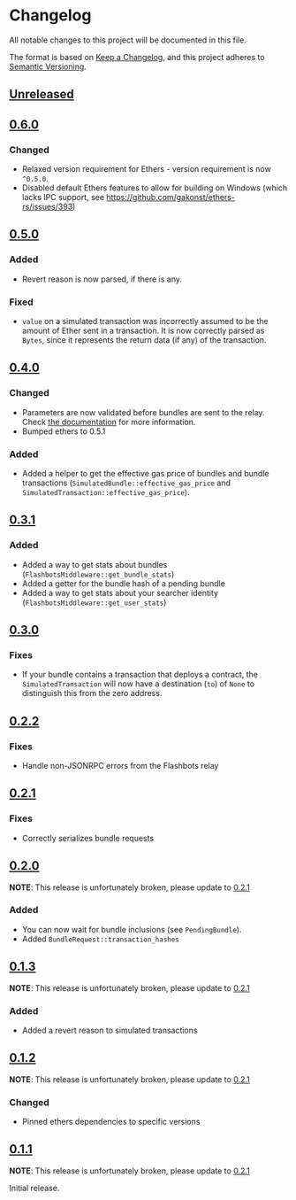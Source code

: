 # Changelog

All notable changes to this project will be documented in this file.

The format is based on [Keep a Changelog](https://keepachangelog.com/en/1.0.0/), and this project adheres to [Semantic Versioning](https://semver.org/spec/v2.0.0.html).

<!-- next-header -->

## [Unreleased]

## [0.6.0]

### Changed

- Relaxed version requirement for Ethers - version requirement is now `^0.5.0`.
- Disabled default Ethers features to allow for building on Windows (which lacks IPC support, see https://github.com/gakonst/ethers-rs/issues/393)

## [0.5.0]

### Added

- Revert reason is now parsed, if there is any.

### Fixed

- `value` on a simulated transaction was incorrectly assumed to be
  the amount of Ether sent in a transaction. It is now correctly
  parsed as `Bytes`, since it represents the return data (if any)
  of the transaction.

## [0.4.0]

### Changed

- Parameters are now validated before bundles are sent to the relay.
  Check [the documentation](https://docs.rs/ethers-flashbots/0.4.0/ethers_flashbots/enum.FlashbotsMiddlewareError.html#variant.MissingParameters) for more information.
- Bumped ethers to 0.5.1

### Added

- Added a helper to get the effective gas price of bundles and
  bundle transactions (`SimulatedBundle::effective_gas_price` and `SimulatedTransaction::effective_gas_price`).

## [0.3.1]

### Added

- Added a way to get stats about bundles (`FlashbotsMiddleware::get_bundle_stats`)
- Added a getter for the bundle hash of a pending bundle
- Added a way to get stats about your searcher identity (`FlashbotsMiddleware::get_user_stats`)

## [0.3.0]

### Fixes

- If your bundle contains a transaction that deploys a contract,
  the `SimulatedTransaction` will now have a destination (`to`) of
  `None` to distinguish this from the zero address.

## [0.2.2]

### Fixes

- Handle non-JSONRPC errors from the Flashbots relay

## [0.2.1]

### Fixes

- Correctly serializes bundle requests

## [0.2.0]

**NOTE**: This release is unfortunately broken, please update to [0.2.1]

### Added

- You can now wait for bundle inclusions (see `PendingBundle`).
- Added `BundleRequest::transaction_hashes`

## [0.1.3]

**NOTE**: This release is unfortunately broken, please update to [0.2.1]

### Added

- Added a revert reason to simulated transactions

## [0.1.2]

**NOTE**: This release is unfortunately broken, please update to [0.2.1]

### Changed

- Pinned ethers dependencies to specific versions

## [0.1.1]

**NOTE**: This release is unfortunately broken, please update to [0.2.1]

Initial release.

<!-- next-url !-->
[Unreleased]: https://github.com/onbjerg/ethers-flashbots/compare/{{tag_name}}...HEAD
[0.6.0]: https://github.com/onbjerg/ethers-flashbots/compare/0.6.0...HEAD
[0.5.0]: https://github.com/onbjerg/ethers-flashbots/compare/0.5.0...HEAD
[0.4.0]: https://github.com/onbjerg/ethers-flashbots/compare/0.4.0...HEAD
[0.3.1]: https://github.com/onbjerg/ethers-flashbots/compare/0.3.1...HEAD
[0.3.0]: https://github.com/onbjerg/ethers-flashbots/compare/0.3.0...HEAD
[0.2.2]: https://github.com/onbjerg/ethers-flashbots/compare/0.2.2...HEAD
[0.2.1]: https://github.com/onbjerg/ethers-flashbots/compare/0.2.1...HEAD
[0.2.0]: https://github.com/onbjerg/ethers-flashbots/compare/0.2.0...HEAD
[0.1.3]: https://github.com/onbjerg/ethers-flashbots/compare/0.1.3...HEAD
[0.1.2]: https://github.com/onbjerg/ethers-flashbots/compare/0.1.2...HEAD
[0.1.1]: https://github.com/onbjerg/ethers-flashbots/compare/0.1.1...HEAD
